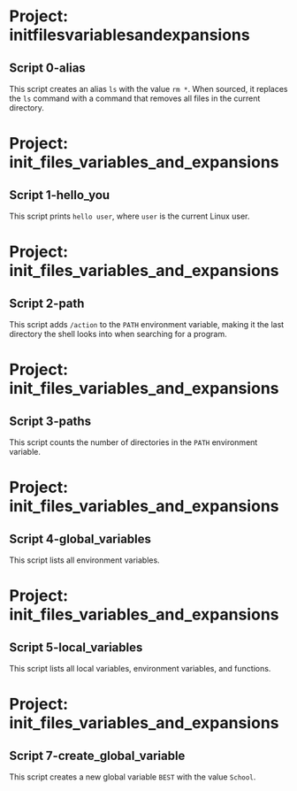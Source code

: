 # Project: initfilesvariablesandexpansions

## Script 0-alias

This script creates an alias `ls` with the value `rm *`. When sourced, it replaces the `ls` command with a command that removes all files in the current directory.

# Project: init_files_variables_and_expansions

## Script 1-hello_you

This script prints `hello user`, where `user` is the current Linux user.

# Project: init_files_variables_and_expansions

## Script 2-path

This script adds `/action` to the `PATH` environment variable, making it the last directory the shell looks into when searching for a program.

# Project: init_files_variables_and_expansions

## Script 3-paths

This script counts the number of directories in the `PATH` environment variable.

# Project: init_files_variables_and_expansions

## Script 4-global_variables

This script lists all environment variables.

# Project: init_files_variables_and_expansions

## Script 5-local_variables

This script lists all local variables, environment variables, and functions.

# Project: init_files_variables_and_expansions

## Script 7-create_global_variable

This script creates a new global variable `BEST` with the value `School`.

